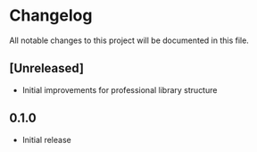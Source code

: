 # Changelog

All notable changes to this project will be documented in this file.

## [Unreleased]

- Initial improvements for professional library structure

## 0.1.0

- Initial release
